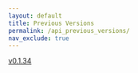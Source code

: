 ```yaml
---
layout: default
title: Previous Versions
permalink: /api_previous_versions/
nav_exclude: true
---
```


[v0.1.34](https://github.com/metapages/metapage/blob/v0.1.34/docs/api.md)

